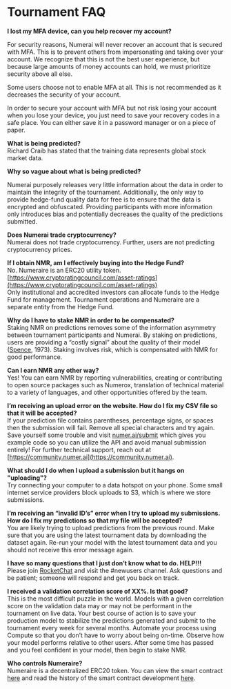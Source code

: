# Tournament FAQ

**I lost my MFA device, can you help recover my account?**

For security reasons, Numerai will never recover an account that is secured with MFA. This is to prevent others from impersonating and taking over your account. We recognize that this is not the best user experience, but because large amounts of money accounts can hold, we must prioritize security above all else.

Some users choose not to enable MFA at all. This is not recommended as it decreases the security of your account.

In order to secure your account with MFA but not risk losing your account when you lose your device, you just need to save your recovery codes in a safe place. You can either save it in a password manager or on a piece of paper.

**What is being predicted?**  
Richard Craib has stated that the training data represents global stock market data.

**Why so vague about what is being predicted?**

Numerai purposely releases very little information about the data in order to maintain the integrity of the tournament. Additionally, the only way to provide hedge-fund quality data for free is to ensure that the data is encrypted and obfuscated. Providing participants with more information only introduces bias and potentially decreases the quality of the predictions submitted.

**Does Numerai trade cryptocurrency?**  
Numerai does not trade cryptocurrency. Further, users are not predicting cryptocurrency prices.

**If I obtain NMR, am I effectively buying into the Hedge Fund?**  
No. Numeraire is an ERC20 utility token. [https://www.cryptoratingcouncil.com/asset-ratings](https://www.cryptoratingcouncil.com/asset-ratings)  
Only institutional and accredited investors can allocate funds to the Hedge Fund for management. Tournament operations and Numeraire are a separate entity from the Hedge Fund.

**Why do I have to stake NMR in order to be compensated?**  
Staking NMR on predictions removes some of the information asymmetry between tournament participants and Numerai. By staking on predictions, users are providing a “costly signal” about the quality of their model \([Spence](https://www.jstor.org/stable/1882010), 1973\). Staking involves risk, which is compensated with NMR for good performance.

**Can I earn NMR any other way?**  
Yes! You can earn NMR by reporting vulnerabilities, creating or contributing to open source packages such as Numerox, translation of technical material to a variety of languages, and other opportunities offered by the team.

**I’m receiving an upload error on the website. How do I fix my CSV file so that it will be accepted?**  
If your prediction file contains parentheses, percentage signs, or spaces then the submission will fail. Remove all special characters and try again. Save yourself some trouble and visit [numer.ai/submit](http://numer.ai/submit) which gives you example code so you can utilize the API and avoid manual submission entirely! For further technical support, reach out at [https://community.numer.ai](https://community.numer.ai).

**What should I do when I upload a submission but it hangs on "uploading"?**  
Try connecting your computer to a data hotspot on your phone. Some small internet service providers block uploads to S3, which is where we store submissions.

**I’m receiving an “invalid ID’s” error when I try to upload my submissions. How do I fix my predictions so that my file will be accepted?**  
You are likely trying to upload predictions from the previous round. Make sure that you are using the latest tournament data by downloading the dataset again. Re-run your model with the latest tournament data and you should not receive this error message again.

**I have so many questions that I just don’t know what to do. HELP!!!**  
Please join [RocketChat](https://community.numer.ai) and visit the \#newusers channel. Ask questions and be patient; someone will respond and get you back on track.

**I received a validation correlation score of XX%. Is that good?**  
This is the most difficult puzzle in the world. Models with a given correlation score on the validation data may or may not be performant in the tournament on live data. Your best course of action is to save your production model to stabilize the predictions generated and submit to the tournament every week for several months. Automate your process using Compute so that you don’t have to worry about being on-time. Observe how your model performs relative to other users. After some time has passed and you feel confident in your model, then begin to stake NMR.

**Who controls Numeraire?**  
Numeraire is a decentralized ERC20 token. You can view the smart contract [here](https://etherscan.io/token/0x1776e1f26f98b1a5df9cd347953a26dd3cb46671#readContract) and read the history of the smart contract development [here](https://github.com/numerai/contract).

